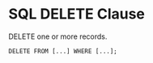 # SQL DELETE Clause

<div class="row row-cols-md-2"><div>

DELETE one or more records.

```sql!
DELETE FROM [...] WHERE [...];
```
</div><div>
</div></div>